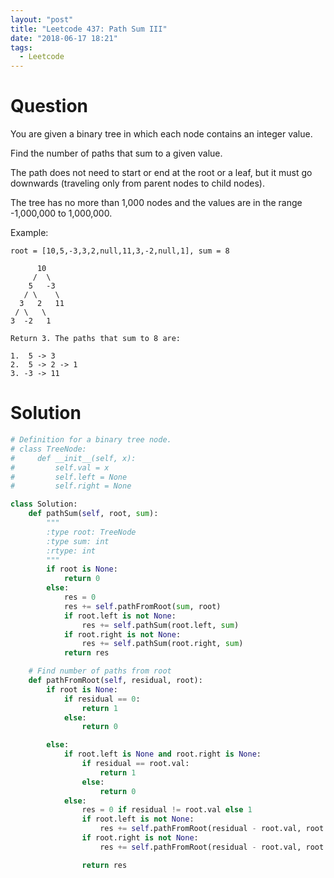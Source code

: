 ```yaml
---
layout: "post"
title: "Leetcode 437: Path Sum III"
date: "2018-06-17 18:21"
tags:
  - Leetcode
---
```


# Question
You are given a binary tree in which each node contains an integer value.

Find the number of paths that sum to a given value.

The path does not need to start or end at the root or a leaf, but it must go downwards (traveling only from parent nodes to child nodes).

The tree has no more than 1,000 nodes and the values are in the range -1,000,000 to 1,000,000.

Example:

```
root = [10,5,-3,3,2,null,11,3,-2,null,1], sum = 8

      10
     /  \
    5   -3
   / \    \
  3   2   11
 / \   \
3  -2   1

Return 3. The paths that sum to 8 are:

1.  5 -> 3
2.  5 -> 2 -> 1
3. -3 -> 11
```

# Solution
```python
# Definition for a binary tree node.
# class TreeNode:
#     def __init__(self, x):
#         self.val = x
#         self.left = None
#         self.right = None

class Solution:
    def pathSum(self, root, sum):
        """
        :type root: TreeNode
        :type sum: int
        :rtype: int
        """
        if root is None:
            return 0
        else:
            res = 0
            res += self.pathFromRoot(sum, root)
            if root.left is not None:
                res += self.pathSum(root.left, sum)
            if root.right is not None:
                res += self.pathSum(root.right, sum)
            return res

    # Find number of paths from root
    def pathFromRoot(self, residual, root):
        if root is None:
            if residual == 0:
                return 1
            else:
                return 0

        else:
            if root.left is None and root.right is None:
                if residual == root.val:
                    return 1
                else:
                    return 0
            else:
                res = 0 if residual != root.val else 1
                if root.left is not None:
                    res += self.pathFromRoot(residual - root.val, root.left)
                if root.right is not None:
                    res += self.pathFromRoot(residual - root.val, root.right)

                return res

```
